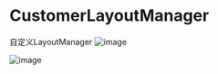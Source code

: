 # CustomerLayoutManager
自定义LayoutManager
![image](https://github.com/ququzt/CustomerLayoutManager/blob/master/follow.gif)

![image](https://github.com/ququzt/CustomerLayoutManager/blob/master/diandian.gif)
